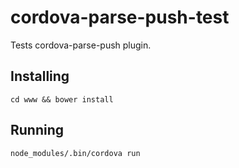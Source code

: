 # cordova-parse-push-test

Tests cordova-parse-push plugin.

## Installing

```
cd www && bower install
```

## Running

```
node_modules/.bin/cordova run
```